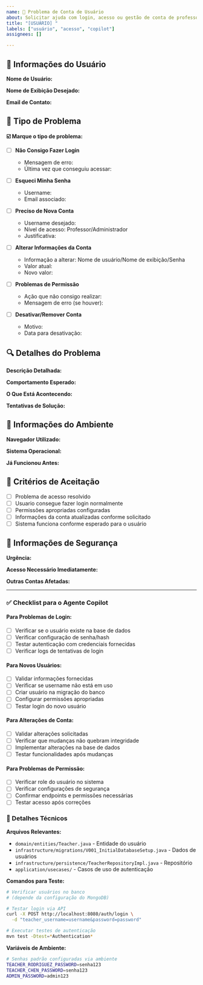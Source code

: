 ```yaml
---
name: 👤 Problema de Conta de Usuário
about: Solicitar ajuda com login, acesso ou gestão de conta de professor
title: "[USUÁRIO] "
labels: ["usuário", "acesso", "copilot"]
assignees: []

---
```


## 👤 Informações do Usuário

**Nome de Usuário:**
<!-- Seu username atual no sistema (ex: teacher.silva) -->

**Nome de Exibição Desejado:**
<!-- Como seu nome deve aparecer no sistema (ex: Prof. Silva) -->

**Email de Contato:**
<!-- Para confirmações e comunicações -->

## 🚨 Tipo de Problema

**☑️ Marque o tipo de problema:**

- [ ] **Não Consigo Fazer Login**
  - Mensagem de erro: 
  - Última vez que conseguiu acessar: 

- [ ] **Esqueci Minha Senha**
  - Username: 
  - Email associado: 

- [ ] **Preciso de Nova Conta**
  - Username desejado: 
  - Nível de acesso: Professor/Administrador
  - Justificativa: 

- [ ] **Alterar Informações da Conta**
  - Informação a alterar: Nome de usuário/Nome de exibição/Senha
  - Valor atual: 
  - Novo valor: 

- [ ] **Problemas de Permissão**
  - Ação que não consigo realizar: 
  - Mensagem de erro (se houver): 

- [ ] **Desativar/Remover Conta**
  - Motivo: 
  - Data para desativação: 

## 🔍 Detalhes do Problema

**Descrição Detalhada:**
<!-- Explique o problema com mais detalhes -->

**Comportamento Esperado:**
<!-- O que deveria acontecer -->

**O Que Está Acontecendo:**
<!-- Descreva o comportamento atual -->

**Tentativas de Solução:**
<!-- O que já tentou fazer para resolver -->

## 📱 Informações do Ambiente

**Navegador Utilizado:**
<!-- Chrome, Firefox, Safari, Edge -->

**Sistema Operacional:**
<!-- Windows, macOS, Linux -->

**Já Funcionou Antes:**
<!-- Sim/Não - Se sim, quando parou de funcionar -->

## 📝 Critérios de Aceitação

- [ ] Problema de acesso resolvido
- [ ] Usuario consegue fazer login normalmente
- [ ] Permissões apropriadas configuradas
- [ ] Informações da conta atualizadas conforme solicitado
- [ ] Sistema funciona conforme esperado para o usuário

## 🔐 Informações de Segurança

**Urgência:**
<!-- Normal/Alta - justifique se for alta -->

**Acesso Necessário Imediatamente:**
<!-- Sim/Não - Se sim, explique por que -->

**Outras Contas Afetadas:**
<!-- Se o problema afeta outros usuários também -->

---

### ✅ Checklist para o Agente Copilot

#### Para Problemas de Login:
- [ ] Verificar se o usuário existe na base de dados
- [ ] Verificar configuração de senha/hash
- [ ] Testar autenticação com credenciais fornecidas
- [ ] Verificar logs de tentativas de login

#### Para Novos Usuários:
- [ ] Validar informações fornecidas
- [ ] Verificar se username não está em uso
- [ ] Criar usuário na migração do banco
- [ ] Configurar permissões apropriadas
- [ ] Testar login do novo usuário

#### Para Alterações de Conta:
- [ ] Validar alterações solicitadas
- [ ] Verificar que mudanças não quebram integridade
- [ ] Implementar alterações na base de dados
- [ ] Testar funcionalidades após mudanças

#### Para Problemas de Permissão:
- [ ] Verificar role do usuário no sistema
- [ ] Verificar configurações de segurança
- [ ] Confirmar endpoints e permissões necessárias
- [ ] Testar acesso após correções

### 🔧 Detalhes Técnicos

**Arquivos Relevantes:**
- `domain/entities/Teacher.java` - Entidade do usuário
- `infrastructure/migrations/V001_InitialDatabaseSetup.java` - Dados de usuários
- `infrastructure/persistence/TeacherRepositoryImpl.java` - Repositório
- `application/usecases/` - Casos de uso de autenticação

**Comandos para Teste:**
```bash
# Verificar usuários no banco
# (depende da configuração do MongoDB)

# Testar login via API
curl -X POST http://localhost:8080/auth/login \
  -d "teacher_username=username&password=password"

# Executar testes de autenticação
mvn test -Dtest=*Authentication*
```

**Variáveis de Ambiente:**
```bash
# Senhas padrão configuradas via ambiente
TEACHER_RODRIGUEZ_PASSWORD=senha123
TEACHER_CHEN_PASSWORD=senha123
ADMIN_PASSWORD=admin123
```